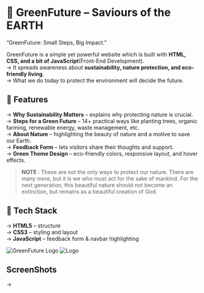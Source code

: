 # 🌱 GreenFuture – Saviours of the EARTH  

“GreenFuture: Small Steps, Big Impact.”

GreenFuture is a simple yet powerful website which is built with **HTML, CSS, and a bit of JavaScript**(Front-End Development).  
-> It spreads awareness about **sustainability, nature protection, and eco-friendly living**.  
-> What we do today to protect the environment will decide the future.

## 🚀 Features  
-> **Why Sustainability Matters** – explains why protecting nature is crucial.  
-> **Steps for a Green Future** – 14+ practical ways like planting trees, organic farming, renewable energy, waste management, etc.  
-> **About Nature** – highlighting the beauty of nature and a motive to save our Earth.  
-> **Feedback Form** – lets visitors share their thoughts and support.  
-> **Green Theme Design** – eco-friendly colors, responsive layout, and hover effects.

> **NOTE** : These are not the only ways to protect our nature. There are many more, but it is we who must act for the sake of mankind.
   For the next generation, this beautiful nature should not become an extinction, but remains as a beautiful creation of God.

## 📂 Tech Stack  
-> **HTML5** – structure  
-> **CSS3** – styling and layout  
-> **JavaScript** – feedback form & navbar highlighting  


![GreenFuture Logo](assets/greenfuture-logo.png)
![Logo](https://github.com/VaishnaviHub-debug/GreenFuture/blob/main/assets/logo.png)

## ScreenShots
-> 
